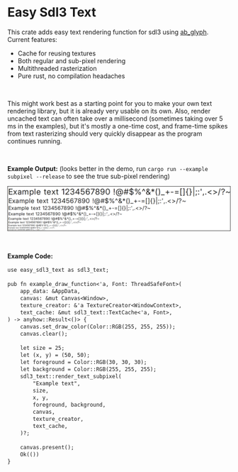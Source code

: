 # Easy Sdl3 Text

This crate adds easy text rendering function for sdl3 using [ab_glyph](https://crates.io/crates/ab_glyph). Current features:
- Cache for reusing textures
- Both regular and sub-pixel rendering
- Multithreaded rasterization
- Pure rust, no compilation headaches

<br>

This might work best as a starting point for you to make your own text rendering library, but it is already very usable on its own. Also, render uncached text can often take over a millisecond (sometimes taking over 5 ms in the examples), but it's mostly a one-time cost, and frame-time spikes from text rasterizing should very quickly disappear as the program continues running.

<br>

**Example Output:** (looks better in the demo, run `cargo run --example subpixel --release` to see the true sub-pixel rendering)

![Example Image](https://github.com/What42Pizza/easy-sdl3-text/blob/main/images/example.png?raw=true)

<br>

**Example Code:**

```
use easy_sdl3_text as sdl3_text;

pub fn example_draw_function<'a, Font: ThreadSafeFont>(
	app_data: &AppData,
	canvas: &mut Canvas<Window>,
	texture_creator: &'a TextureCreator<WindowContext>,
	text_cache: &mut sdl3_text::TextCache<'a, Font>,
) -> anyhow::Result<()> {
	canvas.set_draw_color(Color::RGB(255, 255, 255));
	canvas.clear();
	
	let size = 25;
	let (x, y) = (50, 50);
	let foreground = Color::RGB(30, 30, 30);
	let background = Color::RGB(255, 255, 255);
	sdl3_text::render_text_subpixel(
		"Example text",
		size,
		x, y,
		foreground, background,
		canvas,
		texture_creator,
		text_cache,
	)?;
	
	canvas.present();
	Ok(())
}
```